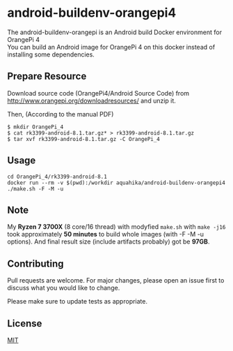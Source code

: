 # android-buildenv-orangepi4

The android-buildenv-orangepi is an Android build Docker environment for OrangePi 4  
You can build an Android image for OrangePi 4 on this docker instead of installing some dependencies.

## Prepare Resource
Download source code (OrangePi4/Android Source Code) from http://www.orangepi.org/downloadresources/ and unzip it. 

Then, (According to the manual PDF)
```
$ mkdir OrangePi_4
$ cat rk3399-android-8.1.tar.gz* > rk3399-android-8.1.tar.gz
$ tar xvf rk3399-android-8.1.tar.gz -C OrangePi_4
```

## Usage

```
cd OrangePi_4/rk3399-android-8.1
docker run --rm -v $(pwd):/workdir aquahika/android-buildenv-orangepi4 ./make.sh -F -M -u 
```


## Note
My **Ryzen 7 3700X** (8 core/16 thread) with modyfied `make.sh` with `make -j16` took approximately **50 minutes** to build whole images (with -F -M -u options). And final result size (include artifacts probably) got be **97GB**.






## Contributing
Pull requests are welcome. For major changes, please open an issue first to discuss what you would like to change.

Please make sure to update tests as appropriate.

## License
[MIT](https://choosealicense.com/licenses/mit/)